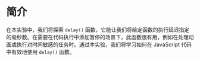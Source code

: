 # 简介

在本实验中，我们将探索 `delay()` 函数，它能让我们将给定函数的执行延迟指定的毫秒数。在需要在代码执行中添加暂停的场景下，此函数很有用，例如在处理动画或执行对时间敏感的任务时。通过本实验，我们将学习如何在 JavaScript 代码中有效地使用 `delay()` 函数。
